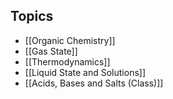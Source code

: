 ## Topics
- [[Organic Chemistry]]
- [[Gas State]]
- [[Thermodynamics]]
- [[Liquid State and Solutions]]
- [[Acids, Bases and Salts (Class)]]
